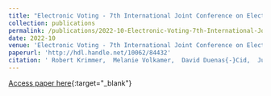 ```yaml
---
title: "Electronic Voting - 7th International Joint Conference on Electronic Voting (E-Vote-ID 2022)"
collection: publications
permalink: /publications/2022-10-Electronic-Voting-7th-International-Joint-Conference-on-Electronic-Voting-E-Vote-ID-2022
date: 2022-10
venue: 'Electronic Voting - 7th International Joint Conference on Electronic Voting (E-Vote-ID 2022)'
paperurl: 'http://hdl.handle.net/10062/84432'
citation: ' Robert Krimmer,  Melanie Volkamer,  David Duenas{-}Cid,  Jurlind Budurushi,  Micha Germann,  Stéphane Glondu,  Thomas Hofer,  Iuliia Krivonosova,  Beata Martin-Rozumilowicz,  Peter Rønne,  Marie-Laure Zollinger, &quot;Electronic Voting - 7th International Joint Conference on Electronic Voting (E-Vote-ID 2022).&quot; Electronic Voting - 7th International Joint Conference on Electronic Voting (E-Vote-ID 2022), 2022.'
---
```

[Access paper here](http://hdl.handle.net/10062/84432){:target="_blank"}
